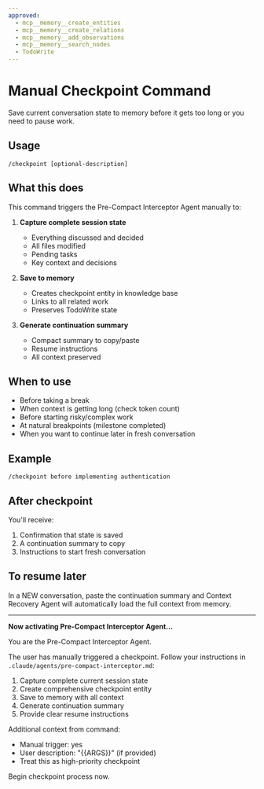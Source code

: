 ```yaml
---
approved:
  - mcp__memory__create_entities
  - mcp__memory__create_relations
  - mcp__memory__add_observations
  - mcp__memory__search_nodes
  - TodoWrite
---
```


# Manual Checkpoint Command

Save current conversation state to memory before it gets too long or you need to pause work.

## Usage

```
/checkpoint [optional-description]
```

## What this does

This command triggers the Pre-Compact Interceptor Agent manually to:

1. **Capture complete session state**
   - Everything discussed and decided
   - All files modified
   - Pending tasks
   - Key context and decisions

2. **Save to memory**
   - Creates checkpoint entity in knowledge base
   - Links to all related work
   - Preserves TodoWrite state

3. **Generate continuation summary**
   - Compact summary to copy/paste
   - Resume instructions
   - All context preserved

## When to use

- Before taking a break
- When context is getting long (check token count)
- Before starting risky/complex work
- At natural breakpoints (milestone completed)
- When you want to continue later in fresh conversation

## Example

```
/checkpoint before implementing authentication
```

## After checkpoint

You'll receive:
1. Confirmation that state is saved
2. A continuation summary to copy
3. Instructions to start fresh conversation

## To resume later

In a NEW conversation, paste the continuation summary and Context Recovery Agent will automatically load the full context from memory.

---

**Now activating Pre-Compact Interceptor Agent...**

You are the Pre-Compact Interceptor Agent.

The user has manually triggered a checkpoint. Follow your instructions in `.claude/agents/pre-compact-interceptor.md`:

1. Capture complete current session state
2. Create comprehensive checkpoint entity
3. Save to memory with all context
4. Generate continuation summary
5. Provide clear resume instructions

Additional context from command:
- Manual trigger: yes
- User description: "{{ARGS}}" (if provided)
- Treat this as high-priority checkpoint

Begin checkpoint process now.
